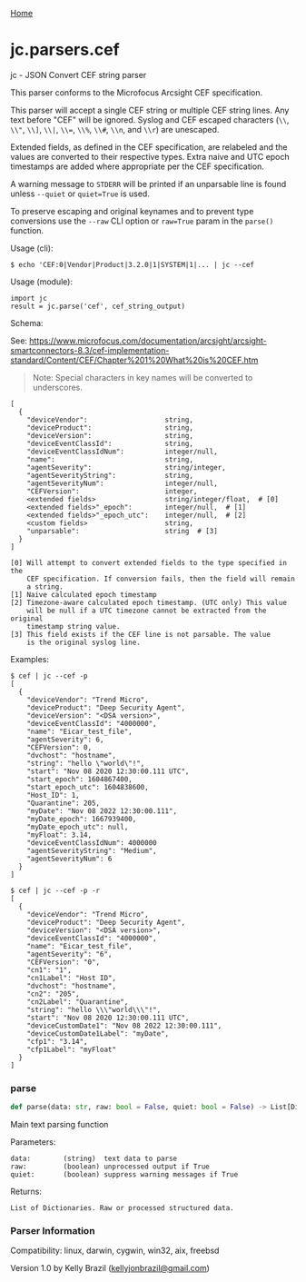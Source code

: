 [Home](https://kellyjonbrazil.github.io/jc/)
<a id="jc.parsers.cef"></a>

# jc.parsers.cef

jc - JSON Convert CEF string parser

This parser conforms to the Microfocus Arcsight CEF specification.

This parser will accept a single CEF string or multiple CEF string lines.
Any text before "CEF" will be ignored. Syslog and CEF escaped characters
(`\\`, `\\"`, `\\]`, `\\|`, `\\=`, `\\%`, `\\#`, `\\n`, and `\\r`) are
unescaped.

Extended fields, as defined in the CEF specification, are relabeled
and the values are converted to their respective types. Extra naive and
UTC epoch timestamps are added where appropriate per the CEF specification.

A warning message to `STDERR` will be printed if an unparsable line is found
unless `--quiet` or `quiet=True` is used.

To preserve escaping and original keynames and to prevent type conversions
use the `--raw` CLI option or `raw=True` param in the `parse()` function.

Usage (cli):

    $ echo 'CEF:0|Vendor|Product|3.2.0|1|SYSTEM|1|... | jc --cef

Usage (module):

    import jc
    result = jc.parse('cef', cef_string_output)

Schema:

See: https://www.microfocus.com/documentation/arcsight/arcsight-smartconnectors-8.3/cef-implementation-standard/Content/CEF/Chapter%201%20What%20is%20CEF.htm

> Note: Special characters in key names will be converted to underscores.

    [
      {
        "deviceVendor":                   string,
        "deviceProduct":                  string,
        "deviceVersion":                  string,
        "deviceEventClassId":             string,
        "deviceEventClassIdNum":          integer/null,
        "name":                           string,
        "agentSeverity":                  string/integer,
        "agentSeverityString":            string,
        "agentSeverityNum":               integer/null,
        "CEFVersion":                     integer,
        <extended fields>                 string/integer/float,  # [0]
        <extended fields>"_epoch":        integer/null,  # [1]
        <extended fields>"_epoch_utc":    integer/null,  # [2]
        <custom fields>                   string,
        "unparsable":                     string  # [3]
      }
    ]

    [0] Will attempt to convert extended fields to the type specified in the
        CEF specification. If conversion fails, then the field will remain
        a string.
    [1] Naive calculated epoch timestamp
    [2] Timezone-aware calculated epoch timestamp. (UTC only) This value
        will be null if a UTC timezone cannot be extracted from the original
        timestamp string value.
    [3] This field exists if the CEF line is not parsable. The value
        is the original syslog line.

Examples:

    $ cef | jc --cef -p
    [
      {
        "deviceVendor": "Trend Micro",
        "deviceProduct": "Deep Security Agent",
        "deviceVersion": "<DSA version>",
        "deviceEventClassId": "4000000",
        "name": "Eicar_test_file",
        "agentSeverity": 6,
        "CEFVersion": 0,
        "dvchost": "hostname",
        "string": "hello \"world\"!",
        "start": "Nov 08 2020 12:30:00.111 UTC",
        "start_epoch": 1604867400,
        "start_epoch_utc": 1604838600,
        "Host_ID": 1,
        "Quarantine": 205,
        "myDate": "Nov 08 2022 12:30:00.111",
        "myDate_epoch": 1667939400,
        "myDate_epoch_utc": null,
        "myFloat": 3.14,
        "deviceEventClassIdNum": 4000000
        "agentSeverityString": "Medium",
        "agentSeverityNum": 6
      }
    ]

    $ cef | jc --cef -p -r
    [
      {
        "deviceVendor": "Trend Micro",
        "deviceProduct": "Deep Security Agent",
        "deviceVersion": "<DSA version>",
        "deviceEventClassId": "4000000",
        "name": "Eicar_test_file",
        "agentSeverity": "6",
        "CEFVersion": "0",
        "cn1": "1",
        "cn1Label": "Host ID",
        "dvchost": "hostname",
        "cn2": "205",
        "cn2Label": "Quarantine",
        "string": "hello \\\"world\\\"!",
        "start": "Nov 08 2020 12:30:00.111 UTC",
        "deviceCustomDate1": "Nov 08 2022 12:30:00.111",
        "deviceCustomDate1Label": "myDate",
        "cfp1": "3.14",
        "cfp1Label": "myFloat"
      }
    ]

<a id="jc.parsers.cef.parse"></a>

### parse

```python
def parse(data: str, raw: bool = False, quiet: bool = False) -> List[Dict]
```

Main text parsing function

Parameters:

    data:        (string)  text data to parse
    raw:         (boolean) unprocessed output if True
    quiet:       (boolean) suppress warning messages if True

Returns:

    List of Dictionaries. Raw or processed structured data.

### Parser Information
Compatibility:  linux, darwin, cygwin, win32, aix, freebsd

Version 1.0 by Kelly Brazil (kellyjonbrazil@gmail.com)
